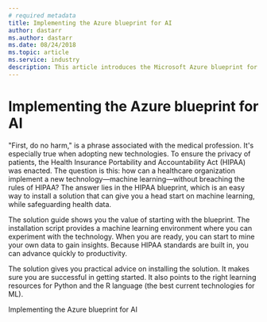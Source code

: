 ```yaml
---
# required metadata
title: Implementing the Azure blueprint for AI
author: dastarr
ms.author: dastarr
ms.date: 08/24/2018
ms.topic: article
ms.service: industry
description: This article introduces the Microsoft Azure blueprint for AI.
---
```

# Implementing the Azure blueprint for AI

"First, do no harm," is a phrase associated with the medical profession. It's especially true when adopting new technologies. To ensure the privacy of patients, the Health Insurance Portability and Accountability Act (HIPAA) was enacted. The question is this: how can a healthcare organization implement a new technology—machine learning—without breaching the rules of HIPAA? The answer lies in the HIPAA blueprint, which is an easy way to install a solution that can give you a head start on machine learning, while safeguarding health data.

The solution guide shows you the value of starting with the blueprint. The installation script provides a machine learning environment where you can experiment with the technology. When you are ready, you can start to mine your own data to gain insights. Because HIPAA standards are built in, you can advance quickly to productivity.

The solution gives you practical advice on installing the solution. It makes sure you are successful in getting started. It also points to the right learning resources for Python and the R language (the best current technologies for ML).

Implementing the Azure blueprint for AI
